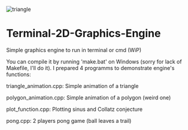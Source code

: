 ![triangle](https://user-images.githubusercontent.com/33664454/129933256-7a6e68a1-290d-4d24-bd3c-38a5b9458ce3.gif)

# Terminal-2D-Graphics-Engine
Simple graphics engine to run in terminal or cmd (WiP)

You can compile it by running 'make.bat' on Windows (sorry for lack of Makefile, I'll do it). I prepared 4 programms to demonstrate engine's functions:

triangle_animation.cpp:
  Simple animation of a triangle

polygon_animation.cpp:
  Simple animation of a polygon (weird one)
  
plot_function.cpp:
  Plotting sinus and Collatz conjecture
  
pong.cpp:
  2 players pong game (ball leaves a trail)
